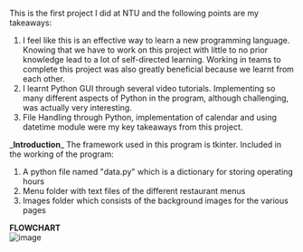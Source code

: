 This is the first project I did at NTU and the following points are my takeaways:
1) I feel like this is an effective way to learn a new programming language. Knowing that we have to work on this project with little to no prior knowledge lead to a lot of self-directed learning. Working in teams to complete this project was also greatly beneficial because we learnt from each other.
2) I learnt Python GUI through several video tutorials. Implementing so many different aspects of Python in the program, although challenging, was actually very interesting. 
3) File Handling through Python, implementation of calendar and using datetime module were my key takeaways from this project. 

_**Introduction**\_
The framework used in this program is tkinter. Included in the working of the program:
1) A python file named "data.py" which is a dictionary for storing operating hours
2) Menu folder with text files of the different restaurant menus
3) Images folder which consists of the background images for the various pages


**FLOWCHART**\
![image](https://user-images.githubusercontent.com/79359151/109812529-2211ce00-7c67-11eb-8f2b-2e4a34e4ad62.png)
